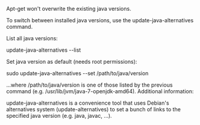 

Apt-get won't overwrite the existing java versions.

To switch between installed java versions, use the update-java-alternatives command.

List all java versions:

update-java-alternatives --list

Set java version as default (needs root permissions):

sudo update-java-alternatives --set /path/to/java/version

...where /path/to/java/version is one of those listed by the previous command (e.g. /usr/lib/jvm/java-7-openjdk-amd64).
Additional information:

update-java-alternatives is a convenience tool that uses Debian's alternatives system (update-alternatives) to set a bunch of links to the specified java version (e.g. java, javac, ...).
